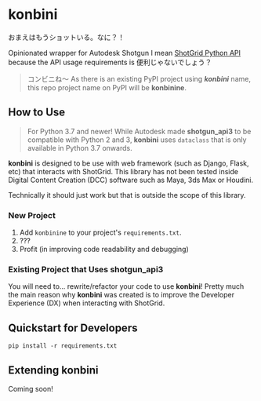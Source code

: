 # konbini

おまえはもうショットいる。なに？！

Opinionated wrapper for Autodesk Shotgun I mean [ShotGrid Python API](https://github.com/shotgunsoftware/python-api)
because the API usage requirements is 便利じゃないでしょう？

> コンビニね～ As there is an existing PyPI project using **_konbini_** name, this repo project name
> on PyPI will be **konbinine**.

## How to Use

> For Python 3.7 and newer! While Autodesk made **shotgun_api3** to be compatible with Python 2 and 3, **konbini**
> uses `dataclass` that is only available in Python 3.7 onwards.

**konbini** is designed to be use with web framework (such as Django, Flask, etc) that interacts with ShotGrid. This
library has not been tested inside Digital Content Creation (DCC) software such as Maya, 3ds Max or Houdini.

Technically it should just work but that is outside the scope of this library.

### New Project

1. Add `konbinine` to your project's `requirements.txt`.
2. ???
3. Profit (in improving code readability and debugging)

### Existing Project that Uses shotgun_api3

You will need to... rewrite/refactor your code to use **konbini**! Pretty much the main reason why **konbini** was
created is to improve the Developer Experience (DX) when interacting with ShotGrid.

## Quickstart for Developers

```commandline
pip install -r requirements.txt
```

## Extending konbini

Coming soon!
